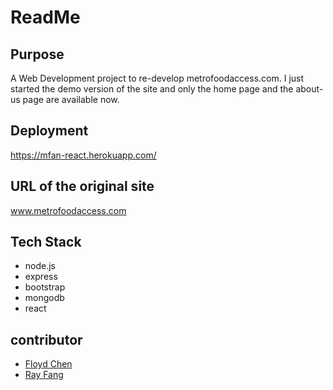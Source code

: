 # ReadMe
## Purpose
A Web Development project to re-develop metrofoodaccess.com. I just started the demo version of the site and only the home page and the about-us page are available now.

## Deployment
https://mfan-react.herokuapp.com/

## URL of the original site
www.metrofoodaccess.com

## Tech Stack
* node.js
* express
* bootstrap
* mongodb
* react

## contributor
* [Floyd Chen](https://github.com/floydchenchen)
* [Ray Fang](https://github.com/fjn19971007)
